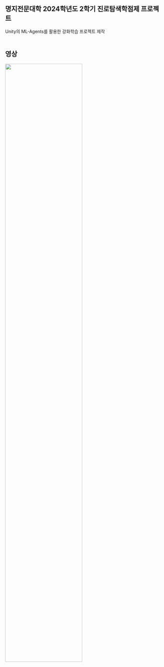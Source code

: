 ## 명지전문대학 2024학년도 2학기 진로탐색학점제 프로젝트 
Unity의 ML-Agents를 활용한 강화학습 프로젝트 제작
<br/>
<br/>

## 영상
<img width="70%" src="https://github.com/user-attachments/assets/b6700422-39fe-44db-b701-a297498a624c"/>
